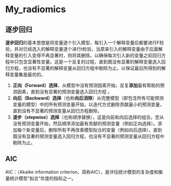 # My_radiomics

## 逐步回归

**逐步回归**的基本思想是将变量逐个引入模型，每引入一个解释变量后都要进行F检验，并对已经选入的解释变量逐个进行t检验，当原来引入的解释变量由于后面解释变量的引入变得不再显著时，则将其删除。以确保每次引入新的变量之前回归方程中只包含显著性变量。这是一个反复的过程，直到既没有显著的解释变量选入回归方程，也没有不显著的解释变量从回归方程中剔除为止。以保证最后所得到的解释变量集是最优的。

1. **正向（Forward）选择**，从模型中没有预测因素开始，反复**添加**最有帮助的预测因素，直到没有显著的预测变量选入回归方程 。
2. **向后（Backward）选择**（也称**向后消除**）从完整模型（即包含所有可能预测变量的模型）中的所有预测变量开始，以迭代方式删除贡献最小的预测变量，直到没有不显著的预测变量从回归方程删除。
3. **逐步（stepwise）选择**（也称顺序替换），这是向前和向后选择的组合。您从没有预测变量开始，然后顺序添加最有贡献的预测变量（例如正向选择）。添加每个新变量后，删除所有不再改善模型拟合的变量（例如向后选择），直到既没有显著的预测变量选入回归方程，也没有不显著的预测变量从回归方程中剔除为止。

## AIC

AIC：（Akaike information criterion，简称AIC），是评估统计模型的复杂度和衡量统计模型“拟合”优度的指标之一。